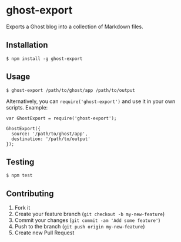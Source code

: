 # ghost-export

Exports a Ghost blog into a collection of Markdown files.

## Installation

    $ npm install -g ghost-export

## Usage

    $ ghost-export /path/to/ghost/app /path/to/output

Alternatively, you can `require('ghost-export')` and use it in your own scripts. Example:

    var GhostExport = require('ghost-export');

    GhostExport({
      source: '/path/to/ghost/app',
      destination: '/path/to/output'
    });

## Testing

    $ npm test

## Contributing

1. Fork it
2. Create your feature branch (`git checkout -b my-new-feature`)
3. Commit your changes (`git commit -am 'Add some feature'`)
4. Push to the branch (`git push origin my-new-feature`)
5. Create new Pull Request
